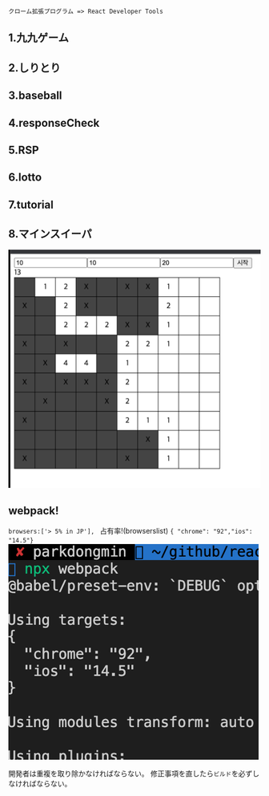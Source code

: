 `クローム拡張プログラム => React Developer Tools`
## 1.九九ゲーム
## 2.しりとり
## 3.baseball
## 4.responseCheck
## 5.RSP
## 6.lotto
## 7.tutorial
## 8.マインスイーパ
![webpack](pohoto/main.png)
## webpack!

`browsers:['> 5% in JP'], ` 占有率!(browserslist)
`{ "chrome": "92","ios": "14.5"}`
![webpack](pohoto/webpack2.png)

開発者は重複を取り除かなければならない。
修正事項を直したら`ビルド`を必ずしなければならない。
